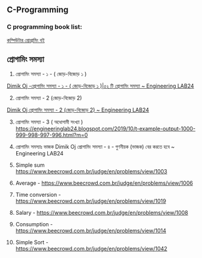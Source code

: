 ## C-Programming
### C programming book list: 
[কম্পিউটার প্রোগ্রামিং বই](http://cpbook.subeen.com/)

## প্রোগামিং সমস্যা 

1. প্রোগামিং সমস্যা - ১ - ( জোড়-বিজোড় ১ )

[Dimik Oj -প্রোগামিং সমস্যা - ১ - ( জোড়-বিজোড় ১ )|৫২ টি প্রোগামিং সমস্যা ~ Engineering LAB24](https://engineeringlab24.blogspot.com/2019/10/dimik-oj.html)

2. প্রোগামিং সমস্যা - 2 (জোড়-বিজোড় 2)

[Dimik Oj প্রোগামিং সমস্যা - 2 (জোড়-বিজোড় 2) ~ Engineering LAB24](https://engineeringlab24.blogspot.com/2019/10/dimik-oj-2-2.html)

3. প্রোগামিং সমস্যা - 3 ( অধোগামী সংখ্যা )
https://engineeringlab24.blogspot.com/2019/10/t-example-output-1000-999-998-997-996.html?m=0

4. প্রোগামিং সমস্যাঃ ভাজক
Dimik Oj প্রোগামিং সমস্যা - ৪ - গুণনীয়ক (ভাজক) বের করতে হবে ~ Engineering LAB24

5. Simple sum https://www.beecrowd.com.br/judge/en/problems/view/1003

6. Average - https://www.beecrowd.com.br/judge/en/problems/view/1006

7. Time conversion - https://www.beecrowd.com.br/judge/en/problems/view/1019

8. Salary - https://www.beecrowd.com.br/judge/en/problems/view/1008

9. Consumption - https://www.beecrowd.com.br/judge/en/problems/view/1014

10. Simple Sort - https://www.beecrowd.com.br/judge/en/problems/view/1042 





